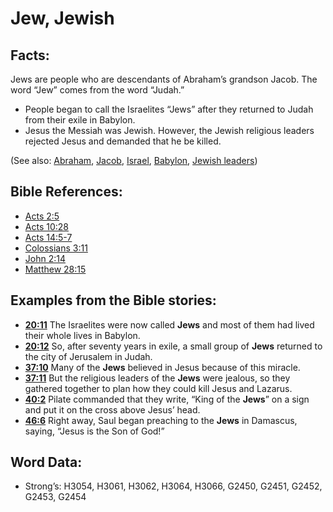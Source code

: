 # Jew, Jewish

## Facts:

Jews are people who are descendants of Abraham’s grandson Jacob. The word “Jew” comes from the word “Judah.”

* People began to call the Israelites “Jews” after they returned to Judah from their exile in Babylon.
* Jesus the Messiah was Jewish. However, the Jewish religious leaders rejected Jesus and demanded that he be killed.

(See also: [Abraham](../names/abraham.md), [Jacob](../names/jacob.md), [Israel](../kt/israel.md), [Babylon](../names/babylon.md), [Jewish leaders](../other/jewishleaders.md))

## Bible References:

* [Acts 2:5](rc://en/tn/help/act/02/05)
* [Acts 10:28](rc://en/tn/help/act/10/28)
* [Acts 14:5-7](rc://en/tn/help/act/14/05)
* [Colossians 3:11](rc://en/tn/help/col/03/11)
* [John 2:14](rc://en/tn/help/jhn/02/14)
* [Matthew 28:15](rc://en/tn/help/mat/28/15)

## Examples from the Bible stories:

* __[20:11](rc://en/tn/help/obs/20/11)__ The Israelites were now called __Jews__ and most of them had lived their whole lives in Babylon.
* __[20:12](rc://en/tn/help/obs/20/12)__ So, after seventy years in exile, a small group of __Jews__ returned to the city of Jerusalem in Judah.
* __[37:10](rc://en/tn/help/obs/37/10)__ Many of the __Jews__ believed in Jesus because of this miracle.
* __[37:11](rc://en/tn/help/obs/37/11)__ But the religious leaders of the __Jews__ were jealous, so they gathered together to plan how they could kill Jesus and Lazarus.
* __[40:2](rc://en/tn/help/obs/40/02)__ Pilate commanded that they write, “King of the __Jews__” on a sign and put it on the cross above Jesus’ head.
* __[46:6](rc://en/tn/help/obs/46/06)__ Right away, Saul began preaching to the __Jews__ in Damascus, saying, “Jesus is the Son of God!”

## Word Data:

* Strong’s: H3054, H3061, H3062, H3064, H3066, G2450, G2451, G2452, G2453, G2454
